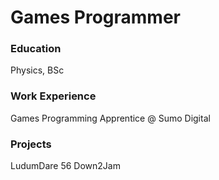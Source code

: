 # Games Programmer

### Education
Physics, BSc

### Work Experience
Games Programming Apprentice @ Sumo Digital

### Projects
LudumDare 56
Down2Jam